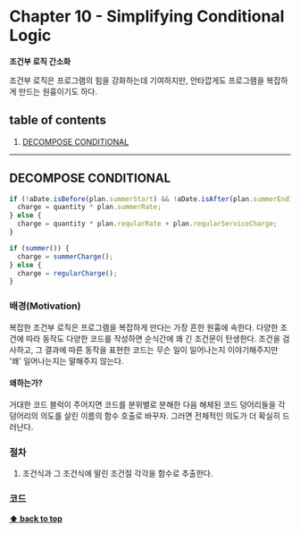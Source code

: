 # Chapter 10 - Simplifying Conditional Logic
**조건부 로직 간소화**

조건부 로직은 프로그램의 힘을 강화하는데 기여하지만, 안타깝게도 프로그램을 복잡하게 만드는 원흉이기도 하다. 


## table of contents
1. [DECOMPOSE CONDITIONAL](#DECOMPOSE-CONDITIONAL)


---


## DECOMPOSE CONDITIONAL


```js
if (!aDate.isBefore(plan.summerStart) && !aDate.isAfter(plan.summerEnd)) {
  charge = quantity * plan.summerRate;
} else {
  charge = quantity * plan.reqularRate + plan.reqularServiceCharge;
}
```

```js
if (summer()) {
  charge = summerCharge();
} else {
  charge = regularCharge();
}
```

### 배경(Motivation)
복잡한 조건부 로직은 프로그램을 복잡하게 만다는 가장 흔한 원흉에 속한다. 다양한 조건에 따라 동작도 다양한 코드를 작성하면 순식간에 꽤 긴 조건문이 탄생한다. 
조건을 검사하고, 그 결과에 따른 동작을 표현한 코드는 무슨 일이 일어나는지 이야기해주지만 '왜' 일어나는지는 말해주지 않는다. 

#### 왜하는가?
거대한 코드 블럭이 주어지면 코드를 분위별로 분해한 다음 해체된 코드 덩어리들을 각 덩어리의 의도를 살린 이름의 함수 호출로 바꾸자. 그러면 전체적인 의도가 더 확실히 드러난다.


### 절차
1. 조건식과 그 조건식에 딸린 조건절 각각을 함수로 추출한다.


### 코드


**[⬆ back to top](#table-of-contents)**